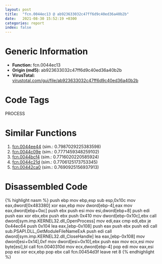 ```yaml
---
layout: post
title:  "fcn.0044ec13 @ ab923633032c47ff6d9c40ed36a40b2b"
date:   2021-08-30 15:52:19 +0300
categories: report
index: false
---
```


# Generic Information
- **Function:** fcn.0044ec13
- **Origin (md5):** ab923633032c47ff6d9c40ed36a40b2b
- **VirusTotal:** [virustotal.com/gui/file/ab923633032c47ff6d9c40ed36a40b2b][virustotal_ref]

# Code Tags
<span class="tag" id="PROCESS">PROCESS</span>


# Similar Functions

1. [fcn.0044ee44][similar_1_ref] (sim.: 0.7987029225383598)
2. [fcn.0044c09e][similar_2_ref] (sim.: 0.7771459348259102)
3. [fcn.0044bcf4][similar_3_ref] (sim.: 0.7716020220585924)
4. [fcn.0044c21d][similar_4_ref] (sim.: 0.7706125173753345)
5. [fcn.00442ca0][similar_5_ref] (sim.: 0.7690925156937913)


# Disassembled Code

{% highlight nasm %}
push ebp
mov ebp,esp
sub esp,0x10c
mov eax,dword[0x483380]
xor eax,ebp
mov dword[ebp-4],eax
mov eax,dword[ebp+0xc]
push ebx
push esi
mov esi,dword[ebp+8]
push edi
push eax
xor ebx,ebx
push ebx
push 0x410
mov dword[ebp-0x10c],ebx
call dword[sym.imp.KERNEL32.dll_OpenProcess]
mov edi,eax
cmp edi,ebx
je 0x44ec64
push 0x104
lea eax,[ebp-0x108]
push eax
push ebx
push edi
call sub.PSAPI.DLL_GetModuleFileNameExA
push edi
call dword[sym.imp.KERNEL32.dll_CloseHandle]
lea eax,[ebp-0x108]
mov dword[esi+0x14],0xf
mov dword[esi+0x10],ebx
push eax
mov ecx,esi
mov byte[esi],bl
call fcn.0040310d
mov ecx,dword[ebp-4]
pop edi
mov eax,esi
pop esi
xor ecx,ebp
pop ebx
call fcn.00454d3f
leave 
ret 8
{% endhighlight %}


[similar_1_ref]: /report/fcn.0044ee44@ab923633032c47ff6d9c40ed36a40b2b
[similar_2_ref]: /report/fcn.0044c09e@ab923633032c47ff6d9c40ed36a40b2b
[similar_3_ref]: /report/fcn.0044bcf4@ab923633032c47ff6d9c40ed36a40b2b
[similar_4_ref]: /report/fcn.0044c21d@ab923633032c47ff6d9c40ed36a40b2b
[similar_5_ref]: /report/fcn.00442ca0@3dfcfb1d918b690c00de324bcfcdc082
[virustotal_ref]: https://www.virustotal.com/gui/file/ab923633032c47ff6d9c40ed36a40b2b